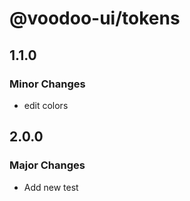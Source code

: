# @voodoo-ui/tokens

## 1.1.0

### Minor Changes

- edit colors

## 2.0.0

### Major Changes

- Add new test
